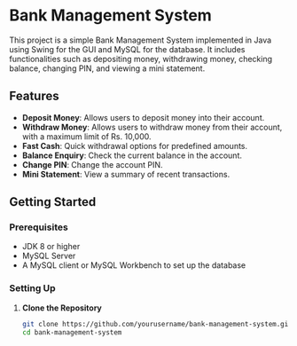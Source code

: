 # Bank Management System

This project is a simple Bank Management System implemented in Java using Swing for the GUI and MySQL for the database. It includes functionalities such as depositing money, withdrawing money, checking balance, changing PIN, and viewing a mini statement.

## Features

- **Deposit Money**: Allows users to deposit money into their account.
- **Withdraw Money**: Allows users to withdraw money from their account, with a maximum limit of Rs. 10,000.
- **Fast Cash**: Quick withdrawal options for predefined amounts.
- **Balance Enquiry**: Check the current balance in the account.
- **Change PIN**: Change the account PIN.
- **Mini Statement**: View a summary of recent transactions.

## Getting Started

### Prerequisites

- JDK 8 or higher
- MySQL Server
- A MySQL client or MySQL Workbench to set up the database

### Setting Up

1. **Clone the Repository**

   ```bash
   git clone https://github.com/yourusername/bank-management-system.git
   cd bank-management-system
